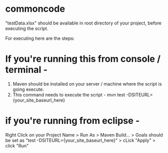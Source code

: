 # commoncode

"testData.xlsx" should be available in root directory of your project, before executing the script.

For executing here are the steps:

# If you're running this from console / terminal - 

1. Maven should be installed on your server / machine where the script is going execute.
2. This command needs to execute the script - mvn test -DSITEURL={your_site_baseurl_here}

# if you're running from eclipse - 

Right Click on your Project Name > Run As > Maven Build... > Goals should be set as "test -DSITEURL={your_site_baseurl_here}" > cLick "Apply" > click "Run"
